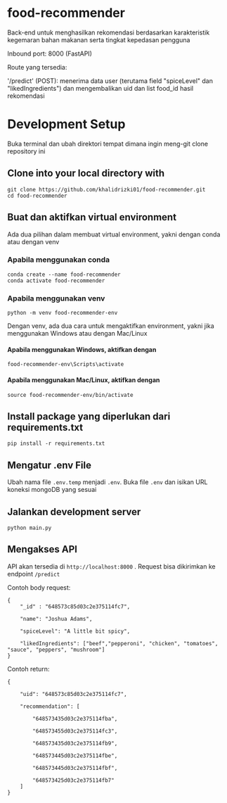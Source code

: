 # food-recommender
Back-end untuk menghasilkan rekomendasi berdasarkan karakteristik kegemaran bahan makanan serta tingkat kepedasan pengguna

Inbound port: 8000 (FastAPI)

Route yang tersedia:

'/predict' (POST): menerima data user (terutama field "spiceLevel" dan "likedIngredients") dan mengembalikan uid dan list food_id hasil rekomendasi


# Development Setup
Buka terminal dan ubah direktori tempat dimana ingin meng-git clone repository ini

## Clone into your local directory with 
```
git clone https://github.com/khalidrizki01/food-recommender.git
cd food-recommender
```

## Buat dan aktifkan virtual environment
Ada dua pilihan dalam membuat virtual environment, yakni dengan conda atau dengan venv
### Apabila menggunakan conda
```
conda create --name food-recommender
conda activate food-recommender
```
### Apabila menggunakan venv
```
python -m venv food-recommender-env
```
Dengan venv, ada dua cara untuk mengaktifkan environment, yakni jika menggunakan Windows atau dengan Mac/Linux
#### Apabila menggunakan Windows, aktifkan dengan
```
food-recommender-env\Scripts\activate
```
#### Apabila menggunakan Mac/Linux, aktifkan dengan
```
source food-recommender-env/bin/activate
```

## Install package yang diperlukan dari requirements.txt
```
pip install -r requirements.txt
```

## Mengatur .env File
Ubah nama file `.env.temp` menjadi `.env`.
Buka file `.env` dan isikan URL koneksi mongoDB yang sesuai

## Jalankan development server
```
python main.py
```

## Mengakses API
API akan tersedia di `http://localhost:8000` . Request bisa dikirimkan ke endpoint `/predict`

Contoh body request: 
```
{
    "_id" : "648573c85d03c2e375114fc7",
    
    "name": "Joshua Adams",
    
    "spiceLevel": "A little bit spicy",
    
    "likedIngredients": ["beef","pepperoni", "chicken", "tomatoes", "sauce", "peppers", "mushroom"] 
}
```


Contoh return:
```
{

    "uid": "648573c85d03c2e375114fc7",
    
    "recommendation": [
    
        "648573435d03c2e375114fba",
        
        "648573455d03c2e375114fc3",
        
        "648573435d03c2e375114fb9",
        
        "648573445d03c2e375114fbe",
        
        "648573445d03c2e375114fbf",
        
        "648573425d03c2e375114fb7"
    ]
}
```
